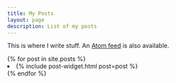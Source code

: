 ```yaml
---
title: My Posts
layout: page
description: List of my posts
---
```


This is where I write stuff. An [Atom feed](/feed.xml) is also available.

<div id="post-widgets-container">
    {% for post in site.posts %}
        <li>
             {% include post-widget.html post=post %}
        </li>
    {% endfor %}
</div>
